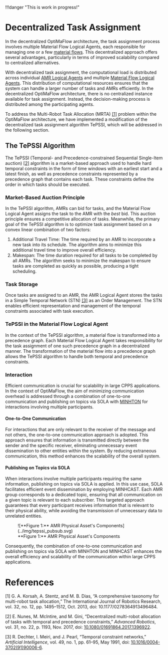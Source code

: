 !!!danger "This is work in progress!"

# Decentralized Task Assignment

In the decentralized OptiMaFlow architecture, the task assignment process involves multiple Material Flow Logical Agents, each responsible for managing one or a few [material flows](../participants/material_flow.md#material-flow-description).
This decentralized approach offers several advantages, particularly in terms of improved scalability compared to centralized alternatives.

With decentralized task assignment, the computational load is distributed across individual [AMR Logical Agents](../participants/amr.md#logical) and multiple [Material Flow Logical Agents](../participants/material_flow.md).
This distribution of computational resources ensures that the system can handle a larger number of tasks and AMRs efficiently.
In the decentralized OptiMaFlow architecture, there is no centralized instance available for task assignment.
Instead, the decision-making process is distributed among the participating agents.

To address the Multi-Robot Task Allocation (MRTA) [[1]](#references) problem within the OptiMaFlow architecture, we have implemented a modification of the decentralized task assignment algorithm TePSSI, which will be addressed in the following section.

## The TePSSI Algorithm

The TePSSI (Temporal- and Precedence-constrained Sequential Single-Item auction) [[2]](#references) algorithm is a market-based approach used to handle hard temporal constraints in the form of time windows with an earliest start and a latest finish, as well as precedence constraints represented by a precedence graph that contains each task.
These constraints define the order in which tasks should be executed.

### Market-Based Auction Principle

In the TePSSI algorithm, AMRs can bid for tasks, and the Material Flow Logical Agent assigns the task to the AMR with the _best_ bid.
This auction principle ensures a competitive allocation of tasks.
Meanwhile, the primary goal of the TePSSI algorithm is to optimize task assignment based on a convex linear combination of two factors:

1. Additional Travel Time: The time required by an AMR to incorporate a new task into its schedule.
   The algorithm aims to minimize this additional travel time to improve overall efficiency.
2. Makespan: The time duration required for all tasks to be completed by all AMRs.
   The algorithm seeks to minimize the makespan to ensure tasks are completed as quickly as possible, producing a tight scheduling.

### Task Storage

Once tasks are assigned to an AMR, the AMR Logical Agent stores the tasks in a Simple Temporal Network (STN) [[3]](#references) as an Order Management.
The STN enables efficient representation and management of the temporal constraints associated with task execution.

### TePSSI in the Material Flow Logical Agent

In the context of the TePSSI algorithm, a material flow is transformed into a precedence graph.
Each Material Flow Logical Agent takes responsibility for the task assignment of one such precedence graph in a decentralized manner.
The transformation of the material flow into a precedence graph allows the TePSSI algorithm to handle both temporal and precedence constraints.

### Interaction

Efficient communication is crucial for scalability in large CPPS applications.
In the context of OptiMaFlow, the aim of minimizing communication overhead is addressed through a combination of one-to-one communication and publishing on topics via SOLA with [MINHTON](../../minhton/introduction.md) for interactions involving multiple participants.

#### One-to-One Communication

For interactions that are only relevant to the receiver of the message and not others, the one-to-one communication approach is adopted.
This approach ensures that information is transmitted directly between the sender and the specific receiver, eliminating unnecessary event dissemination to other entities within the system.
By reducing extraneous communication, this method enhances the scalability of the overall system.

#### Publishing on Topics via SOLA

When interactions involve multiple participants requiring the same information, publishing on topics via SOLA is applied.
In this use case, SOLA facilitates efficient event dissemination by employing MINHCAST.
Each AMR group corresponds to a dedicated topic, ensuring that all communication on a given topic is relevant to each subscriber.
This targeted approach guarantees that every participant receives information that is relevant to their physical ability, while avoiding the transmission of unnecessary data to unrelated entities.

<figure markdown>
  ![**Figure 1:** AMR Physical Asset's Components](../img/tepssi_pubsub.svg)
  <figcaption markdown>**Figure 1:** AMR Physical Asset's Components</figcaption>
</figure>

Consequently, the combination of one-to-one communication and publishing on topics via SOLA with MINHTON and MINHCAST enhances the overall efficiency and scalability of the communication within large CPPS applications.

# References

[1] G. A. Korsah, A. Stentz, and M. B. Dias, “A comprehensive taxonomy for multi-robot task allocation,” The International Journal of Robotics Research, vol. 32, no. 12, pp. 1495–1512, Oct. 2013, doi: 10.1177/0278364913496484.

[2] E. Nunes, M. McIntire, and M. Gini, “Decentralized multi-robot allocation of tasks with temporal and precedence constraints,” _Advanced Robotics_, vol. 31, no. 22, p. 1193, Nov. 2017, doi: [10.1080/01691864.2017.1396922](https://doi.org/10.1080/01691864.2017.1396922).

[3] R. Dechter, I. Meiri, and J. Pearl, “Temporal constraint networks,” _Artificial Intelligence_, vol. 49, no. 1, pp. 61–95, May 1991, doi: [10.1016/0004-3702(91)90006-6](<https://doi.org/10.1016/0004-3702(91)90006-6>).
